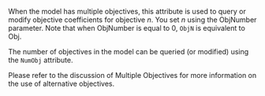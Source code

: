 When the model has multiple objectives, this attribute is used to query or modify objective coefficients for objective
$n$. You set $n$ using the ObjNumber parameter. Note that when ObjNumber is equal to 0, `ObjN` is equivalent to Obj.

The number of objectives in the model can be queried (or modified) using the `NumObj` attribute.

Please refer to the discussion of Multiple Objectives for more information on the use of alternative objectives.